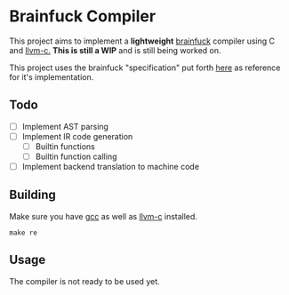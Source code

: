 # Brainfuck Compiler

This project aims to implement a **lightweight** [brainfuck](https://esolangs.org/wiki/Brainfuck) compiler using C and [llvm-c.](https://llvm.org/doxygen/group__LLVMC.html) **This is still a WIP** and is still being worked on.

This project uses the brainfuck "specification" put forth [here](https://github.com/brain-lang/brainfuck/blob/master/brainfuck.md) as reference for it's implementation.

## Todo

- [ ] Implement AST parsing
- [ ] Implement IR code generation
  - [ ] Builtin functions
  - [ ] Builtin function calling
- [ ] Implement backend translation to machine code

## Building

Make sure you have [gcc](https://gcc.gnu.org/install/) as well as [llvm-c](https://llvm.org/docs/GettingStarted.html) installed.

```
make re
```

## Usage

The compiler is not ready to be used yet.
